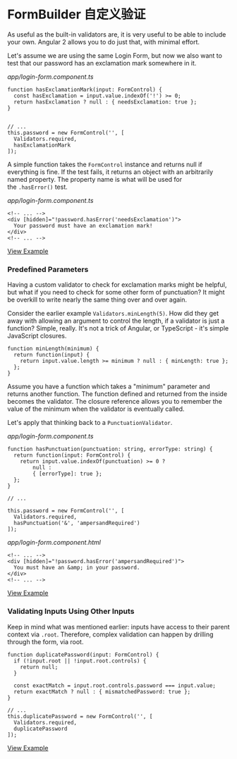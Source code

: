 # FormBuilder 自定义验证

As useful as the built-in validators are, it is very useful to be able to include your own. Angular 2 allows you to do just that, with minimal effort.

Let's assume we are using the same Login Form, but now we also want to test that our password has an exclamation mark somewhere in it.

*app/login-form.component.ts*

```
function hasExclamationMark(input: FormControl) {
  const hasExclamation = input.value.indexOf('!') >= 0;
  return hasExclamation ? null : { needsExclamation: true };
}


// ...
this.password = new FormControl('', [
  Validators.required,
  hasExclamationMark
]);
```

A simple function takes the `FormControl` instance and returns null if everything is fine. If the test fails, it returns an object with an arbitrarily named property. The property name is what will be used for the `.hasError()` test.

*app/login-form.component.ts*

```
<!-- ... -->
<div [hidden]="!password.hasError('needsExclamation')">
  Your password must have an exclamation mark!
</div>
<!-- ... -->

```

[View Example](https://plnkr.co/edit/UqQtxj?p=preview)

### Predefined Parameters

Having a custom validator to check for exclamation marks might be helpful, but what if you need to check for some other form of punctuation? It might be overkill to write nearly the same thing over and over again.

Consider the earlier example `Validators.minLength(5)`. How did they get away with allowing an argument to control the length, if a validator is just a function? Simple, really. It's not a trick of Angular, or TypeScript - it's simple JavaScript closures.

```
function minLength(minimum) {
  return function(input) {
    return input.value.length >= minimum ? null : { minLength: true };
  };
}

```

Assume you have a function which takes a "minimum" parameter and returns another function. The function defined and returned from the inside becomes the validator. The closure reference allows you to remember the value of the minimum when the validator is eventually called.

Let's apply that thinking back to a `PunctuationValidator`.

*app/login-form.component.ts*

```
function hasPunctuation(punctuation: string, errorType: string) {
  return function(input: FormControl) {
    return input.value.indexOf(punctuation) >= 0 ?
        null :
        { [errorType]: true };
  };
}

// ...

this.password = new FormControl('', [
  Validators.required,
  hasPunctuation('&', 'ampersandRequired')
]);

```

*app/login-form.component.html*

```
<!-- ... -->
<div [hidden]="!password.hasError('ampersandRequired')">
  You must have an &amp; in your password.
</div>
<!-- ... -->

```

[View Example](https://plnkr.co/edit/m5BpOX?p=preview)

### Validating Inputs Using Other Inputs

Keep in mind what was mentioned earlier: inputs have access to their parent context via `.root`. Therefore, complex validation can happen by drilling through the form, via root.

```
function duplicatePassword(input: FormControl) {
  if (!input.root || !input.root.controls) {
    return null;
  }

  const exactMatch = input.root.controls.password === input.value;
  return exactMatch ? null : { mismatchedPassword: true };
}

// ...
this.duplicatePassword = new FormControl('', [
  Validators.required,
  duplicatePassword
]);

```

[View Example](https://plnkr.co/edit/OVL1Vl?p=preview)